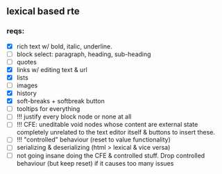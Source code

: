 ## lexical based rte

### reqs:

- [x] rich text w/ bold, italic, underline.
- [ ] block select: paragraph, heading, sub-heading
- [ ] quotes
- [x] links w/ editing text & url
- [x] lists
- [ ] images
- [x] history
- [x] soft-breaks + softbreak button
- [ ] tooltips for everything
- [ ] !!! justify every block node or none at all
- [ ] !!! CFE: uneditable void nodes whose content are external state completely unrelated to the text editor itself & buttons to insert these.
- [ ] !!! "controlled" behaviour (reset to value functionality)
- [ ] serializing & deserializing (html > lexical & vice versa)
- [ ] not going insane doing the CFE & controlled stuff. Drop controlled behaviour (but keep reset) if it causes too many issues
